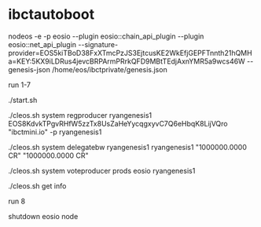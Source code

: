 # ibctautoboot

nodeos -e -p eosio --plugin eosio::chain_api_plugin --plugin eosio::net_api_plugin --signature-provider=EOS5kiTBoD38FxXTmcPzJS3EjtcusKE2WkEfjGEPFTnnth21hQMHa=KEY:5KX9iLDRus4jevcBRPArmPRrkQFD9MBtTEdjAxnYMR5a9wcs46W --genesis-json /home/eos/ibctprivate/genesis.json

run 1-7

./start.sh

./cleos.sh system regproducer ryangenesis1 EOS8KdvkTPgvRHfW5zzTx8UsZaHeYycqgxyvC7Q6eHbqK8LijVQro "ibctmini.io" -p ryangenesis1

./cleos.sh system delegatebw ryangenesis1 ryangenesis1  "1000000.0000 CR" "1000000.0000 CR"

./cleos.sh system voteproducer prods eosio ryangenesis1

./cleos.sh get info

run 8

shutdown eosio node
